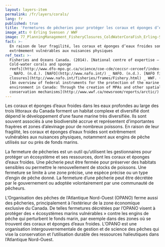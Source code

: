 ```yaml
---
layout: layers-item
permalink: /fr/layers/corals/
lang: fr
published: true
title: 'Fermetures de pêcheries pour protéger les coraux et éponges d’eaux froides   '
image_att: © Erling Svensen / WWF
image: 77_PlanningManagement_FisheryClosures_ColdWaterCoraFish_Erling-Svensen.jpg
fact: >-
  En raison de leur fragilité, les coraux et éponges d’eaux froides sont
  extrêmement vulnérables aux nuisances physiques
ref_text: >-
  Fisheries and Oceans Canada. (2014). [National centre of expertise –
  Cold-water corals and sponge
  reefs](http://www.dfo-mpo.gc.ca/science/coe-cde/ceccsr-cerceef/index-eng.asp)
  _ NAFO. (n.d.). [NAFO](http://www.nafo.int/) _ NAFO. (n.d.). [NAFO fishing
  closures](http://www.nafo.int/fisheries/frames/Fishery.html) _ WWF. (2013). 
  [An overview of federal instruments for the protection of the marine
  environment in Canada: Through the creation of MPAs and other spatial
  conservation mechanisms](http://www.wwf.ca/newsroom/reports/arctic/)
---
```

Les coraux et éponges d’eaux froides dans les eaux profondes au large des trois littoraux du Canada forment un habitat complexe et diversifié dont dépend le développement d’une faune marine très diversifiée. Ils sont souvent associés à une biodiversité accrue et représentent d’importantes frayères et zones d’alevinage pour de nombreux poissons. En raison de leur fragilité, les coraux et éponges d’eaux froides sont extrêmement vulnérables aux nuisances physiques, notamment aux engins de pêche utilisés sur ou près de fonds marins.

La fermeture de pêcheries est un outil qu’utilisent les gestionnaires pour protéger un écosystème et ses ressources, dont les coraux et éponges d’eaux froides. Une pêcherie peut être fermée pour préserver des habitats sensibles ou permettre le renouvellement de stocks de poissons. Une fermeture se limite à une zone précise, une espèce précise ou un type d’engin de pêche donné. La fermeture d’une pêcherie peut être décrétée par le gouvernement ou adoptée volontairement par une communauté de pêcheurs.

L’Organisation des pêches de l’Atlantique Nord-Ouest (OPANO) ferme aussi des pêcheries, principalement à l’extérieur de la zone économique exclusive du Canada. De telles fermetures décrétées par l’OPANO visent à protéger des « écosystèmes marins vulnérables » contre les engins de pêche qui perturbent le fonds marin, par exemple dans des zones où se trouvent des coraux et éponges d’eaux froides. L’OPANO est une organisation intergouvernementale de gestion et de science des pêches qui vise la conservation et l’utilisation durable des ressources halieutiques dans l’Atlantique Nord-Ouest.
